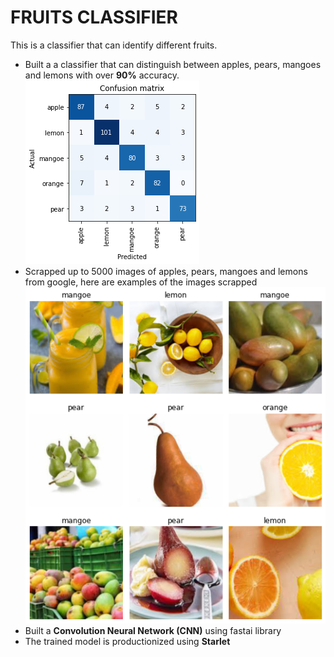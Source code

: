 # FRUITS CLASSIFIER
This is a classifier that can identify different fruits.

* Built a a classifier that can distinguish between apples, pears, mangoes and lemons with over **90%** accuracy.
![](confusion_m.png)
* Scrapped up to 5000 images of apples, pears, mangoes and lemons from google, here are examples of the images scrapped
![](fruits.png)
* Built a **Convolution Neural Network (CNN)** using fastai library
* The trained model is productionized using **Starlet** 


